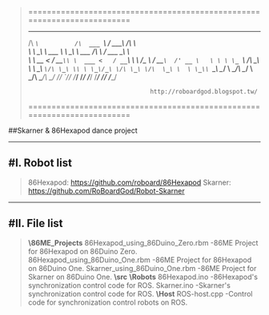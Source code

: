 >========================================================================
>  _______             _______              _______               __     
> /\  ____`\          /\  ___ `\           /  _____\             /\ \    
> \ \ \___\ \     ___ \ \ \__\  \    ___  /\ \ ____/_    ___     \_\ \   
>  \ \  __  <    / __`\\ \  ___ <   / __`\\ \ \  /\_ \  / __`\  /' __ \  
>   \ \ \ \_ `\ /\ \_\ \\ \ \__\ `\/\ \_\ \\ \ \_\/_\ \/\ \_\ \/\  \_\ \ 
>    \ \_\\ `\_\\ \____/ \ \______/\ \____/ \ \_______/\ \____/\ \_____/ 
>     \/_/ `\/_/ \/___/   \/_____/  \/___/   \/______/  \/___/  \/____/  
>                                                                        
>                                       http://roboardgod.blogspot.tw/   
>========================================================================

##Skarner & 86Hexapod dance project



-------------
#I. Robot list
-------------
> 86Hexapod: https://github.com/roboard/86Hexapod
> Skarner: https://github.com/RoBoardGod/Robot-Skarner



-------------
#II. File list
-------------
>**\86ME_Projects**
>	86Hexapod_using_86Duino_Zero.rbm
>		-86ME Project for 86Hexapod on 86Duino Zero.
>	86Hexapod_using_86Duino_One.rbm
>		-86ME Project for 86Hexapod on 86Duino One.
>	Skarner_using_86Duino_One.rbm
>		-86ME Project for Skarner on 86Duino One.
>**\src**
>	**\Robots**
>		86Hexapod.ino
>			-86Hexapod's synchronization control code for ROS.
>		Skarner.ino
>			-Skarner's synchronization control code for ROS.
>	**\Host**
>		ROS-host.cpp
>			-Control code for synchronization control robots on ROS.
		

